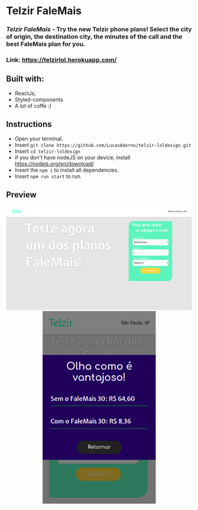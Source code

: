 # Telzir FaleMais

### _Telzir FaleMais_ - Try the new Telzir phone plans! Select the city of origin, the destination city, the minutes of the call and the best FaleMais plan for you.
### Link: https://telzirlol.herokuapp.com/

## Built with:
- ReactJs,
- Styled-components
- A lot of coffe :)

## Instructions
- Open your terminal.
- Insert `git clone https://github.com/LucasAdorno/telzir-loldesign.git`
- Insert `cd telzir-loldesign`
- if you don't have nodeJS on your device, install https://nodejs.org/en/download/
- Insert the `npm i` to install all dependencies.
- Insert `npm run start` to run.


## Preview

<div align="center">
  <img src="src/assets/desktop.png" width="767">
  <img src="src/assets/mobile.png" width="307">
</div>


